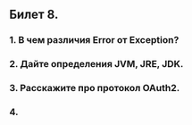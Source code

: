 ## Билет 8.

### 1. В чем различия Error от Exception?
### 2. Дайте определения JVM, JRE, JDK.
### 3. Расскажите про протокол OAuth2.
### 4. 
